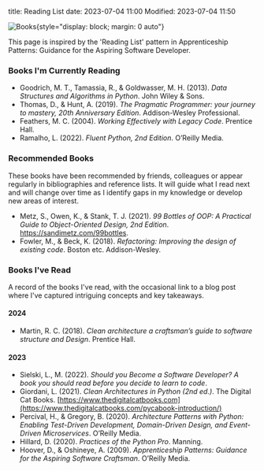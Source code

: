 title: Reading List
date: 2023-07-04 11:00
Modified: 2023-07-04 11:50

![Books]({static}/images/books.jpg "Books"){style="display: block; margin: 0 auto"}

This page is inspired by the 'Reading List' pattern in Apprenticeship Patterns: Guidance for the Aspiring Software Developer.

### Books I'm Currently Reading

+ Goodrich, M. T., Tamassia, R., & Goldwasser, M. H. (2013). *Data Structures and Algorithms in Python*. John Wiley & Sons.
+ Thomas, D., & Hunt, A. (2019). *The Pragmatic Programmer: your journey to mastery, 20th Anniversary Edition*. Addison-Wesley Professional.
+ Feathers, M. C. (2004). *Working Effectively with Legacy Code*. Prentice Hall.
+ Ramalho, L. (2022). *Fluent Python, 2nd Edition*. O’Reilly Media.

### Recommended Books

These books have been recommended by friends, colleagues or appear regularly in bibliographies and reference lists. It will guide what I read next and will change over time as I identify gaps in my knowledge or develop new areas of interest.

+ Metz, S., Owen, K., & Stank, T. J. (2021). *99 Bottles of OOP: A Practical Guide to Object-Oriented Design, 2nd Edition*. https://sandimetz.com/99bottles.
+ Fowler, M., & Beck, K. (2018). *Refactoring: Improving the design of existing code*. Boston etc. Addison-Wesley.

### Books I've Read

A record of the books I've read, with the occasional link to a blog post where I've captured intriguing concepts and key takeaways.

#### 2024
+ Martin, R. C. (2018). *Clean architecture a craftsman’s guide to software structure and Design*. Prentice Hall. 

#### 2023
+ Sielski, L., M. (2022). *Should you Become a Software Developer? A book you should read before you decide to learn to code*.
+ Giordani, L. (2021). *Clean Architectures in Python (2nd ed.)*. The Digital Cat Books. [https://www.thedigitalcatbooks.com](https://www.thedigitalcatbooks.com/pycabook-introduction/)
+ Percival, H., & Gregory, B. (2020). *Architecture Patterns with Python: Enabling Test-Driven Development, Domain-Driven Design, and Event-Driven Microservices*. O’Reilly Media.
+ Hillard, D. (2020). *Practices of the Python Pro*. Manning.
+ Hoover, D., & Oshineye, A. (2009). *Apprenticeship Patterns: Guidance for the Aspiring Software Craftsman*. O’Reilly Media.